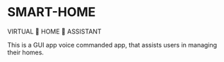 # SMART-HOME
VIRTUAL 🏡 HOME 🤖 ASSISTANT

This is a GUI app voice commanded app, that assists users in managing their homes.
